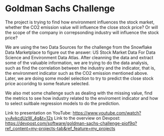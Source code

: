 # Goldman Sachs Challenge

The project is trying to find how environment influences the stock market, whether the CO2 emission value will influence the close stock price? Or will the scope of the company in correpsonding industry will influence the stock price? 

We are using the two Data Sources for the challenge from the Snowflake Data Marketplace to figure out the answer: US Stock Market Data For Data Science and Environment Data Atlas. After cleanning the data and extract some of the valuable information, we are trying to do the data analysis, such as find the correlation between the industry and the indicator, that is, the environment indicator such as the CO2 emission mentioned above. Later, we are doing some model selection to try to predict the close stock price accoridng to some feature selected.

We also met some challenge such as dealing with the missing value, find the metrics to see how industry related to the enviroment indicator and how to select suitbale regression models to do the prediction. 

Link to presentation on YouTube: https://www.youtube.com/watch?v=AvkcdUzW_4g&t=12s
Link to the overview on Devpost: https://devpost.com/software/goldman-sachs-challenge-piof9q?ref_content=my-projects-tab&ref_feature=my_projects
